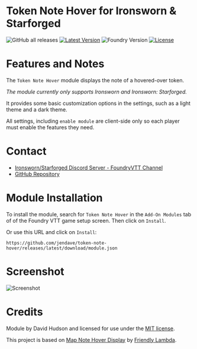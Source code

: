 # Token Note Hover for Ironsworn & Starforged 

![GitHub all releases](https://img.shields.io/github/downloads/jendave/token-note-hover/total)
[![Latest Version](https://img.shields.io/github/v/release/jendave/token-note-hover?display_name=tag&sort=semver&label=Latest%20Version)](https://github.com/jendave/stoken-note-hover/releases/latest)
![Foundry Version](https://img.shields.io/endpoint?url=https://foundryshields.com/version?url=https%3A%2F%2Fraw.githubusercontent.com%2Fjendave%2Ftoken-note-hover%2Fmain%2Fmodule.json)
[![License](https://img.shields.io/github/license/jendave/token-note-hover)](LICENSE)

# Features and Notes
The `Token Note Hover` module displays the note of a hovered-over token.

*The module currently only supports Ironsworn and Ironsworn: Starforged.*

It provides some basic customization options in the settings, such as a light theme and a dark theme.

All settings, including `enable module` are client-side only so each player must enable the features they need.

# Contact
* [Ironsworn/Starforged Discord Server - FoundryVTT Channel](https://discord.com/channels/437120373436186625/867434336201605160)
* [GitHub Repository](https://github.com/jendave/token-note-hover)

# Module Installation
To install the module, search for `Token Note Hover` in the `Add-On Modules` tab of of the Foundry VTT game setup screen. Then click on `Install`.

Or use this URL and click on `Install`:

```
https://github.com/jendave/token-note-hover/releases/latest/download/module.json
```

# Screenshot
![Screenshot](https://raw.githubusercontent.com/jendave/token-note-hover/main/docs/screenshot.jpg)

# Credits
Module by David Hudson and licensed for use under the [MIT license](https://opensource.org/license/mit/).

This project is based on [Map Note Hover Display](https://gitlab.com/friendlylambda/map-note-hover-display) by [Friendly Lambda](https://gitlab.com/friendlylambda).
